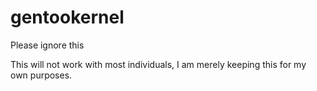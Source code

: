 # gentookernel
Please ignore this

This will not work with most individuals, I am merely keeping this for my own purposes.
